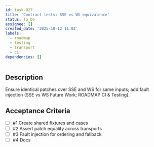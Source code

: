 ```yaml
---
id: task-027
title: 'Contract tests: SSE vs WS equivalence'
status: To Do
assignee: []
created_date: '2025-10-12 11:02'
labels:
  - roadmap
  - testing
  - transport
  - ci
dependencies: []
---
```


## Description

<!-- SECTION:DESCRIPTION:BEGIN -->
Ensure identical patches over SSE and WS for same inputs; add fault injection (SSE vs WS Future Work; ROADMAP CI & Testing).
<!-- SECTION:DESCRIPTION:END -->

## Acceptance Criteria
<!-- AC:BEGIN -->
- [ ] #1 Create shared fixtures and cases
- [ ] #2 Assert patch equality across transports
- [ ] #3 Fault injection for ordering and fallback
- [ ] #4 Docs
<!-- AC:END -->

